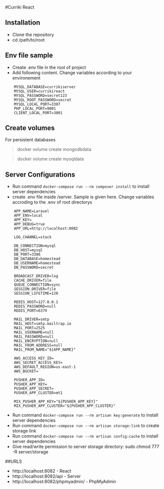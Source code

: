 #Curriki React

## Installation

- Clone the repository
- cd /path/to/root


## Env file sample

- Create .env file in the root of project
- Add following content. Change variables according to your environement

```
	MYSQL_DATABASE=currikiserver
	MYSQL_USER=currikireact
	MYSQL_PASSWORD=secret123
	MYSQL_ROOT_PASSWORD=secret
	MYSQL_LOCAL_PORT=3307
	PHP_LOCAL_PORT=9001
	CLIENT_LOCAL_PORT=3001

```

## Create volumes
For persistent databases 

> docker volume create mongodbdata

> docker volume create mysqldata

## Server Configurations
- Run command `docker-compose run --rm composer install` to install server dependencies
- create .env file inside /server. Sample is given here. Change variables accroding to the .env of root directorys

```
	APP_NAME=Laravel
	APP_ENV=local
	APP_KEY=
	APP_DEBUG=true
	APP_URL=http://localhost:8082

	LOG_CHANNEL=stack

	DB_CONNECTION=mysql
	DB_HOST=mysql
	DB_PORT=3306
	DB_DATABASE=homestead
	DB_USERNAME=homestead
	DB_PASSWORD=secret

	BROADCAST_DRIVER=log
	CACHE_DRIVER=file
	QUEUE_CONNECTION=sync
	SESSION_DRIVER=file
	SESSION_LIFETIME=120

	REDIS_HOST=127.0.0.1
	REDIS_PASSWORD=null
	REDIS_PORT=6379

	MAIL_DRIVER=smtp
	MAIL_HOST=smtp.mailtrap.io
	MAIL_PORT=2525
	MAIL_USERNAME=null
	MAIL_PASSWORD=null
	MAIL_ENCRYPTION=null
	MAIL_FROM_ADDRESS=null
	MAIL_FROM_NAME="${APP_NAME}"

	AWS_ACCESS_KEY_ID=
	AWS_SECRET_ACCESS_KEY=
	AWS_DEFAULT_REGION=us-east-1
	AWS_BUCKET=

	PUSHER_APP_ID=
	PUSHER_APP_KEY=
	PUSHER_APP_SECRET=
	PUSHER_APP_CLUSTER=mt1

	MIX_PUSHER_APP_KEY="${PUSHER_APP_KEY}"
	MIX_PUSHER_APP_CLUSTER="${PUSHER_APP_CLUSTER}"
```

- Run command `docker-compose run --rm artisan key:generate` to install server dependencies
- Run command `docker-compose run --rm artisan storage:link` to create storage link
- Run command `docker-compose run --rm artisan config:cache` to install server dependencies
- Give read/write permission to server storage directory: sudo chmod 777 -R server/storage



##URLS

- http://localhost:8082 - React
- http://localhost:8082/api - Server
- http://localhost:8082/phpmyadmin/ - PhpMyAdmin

